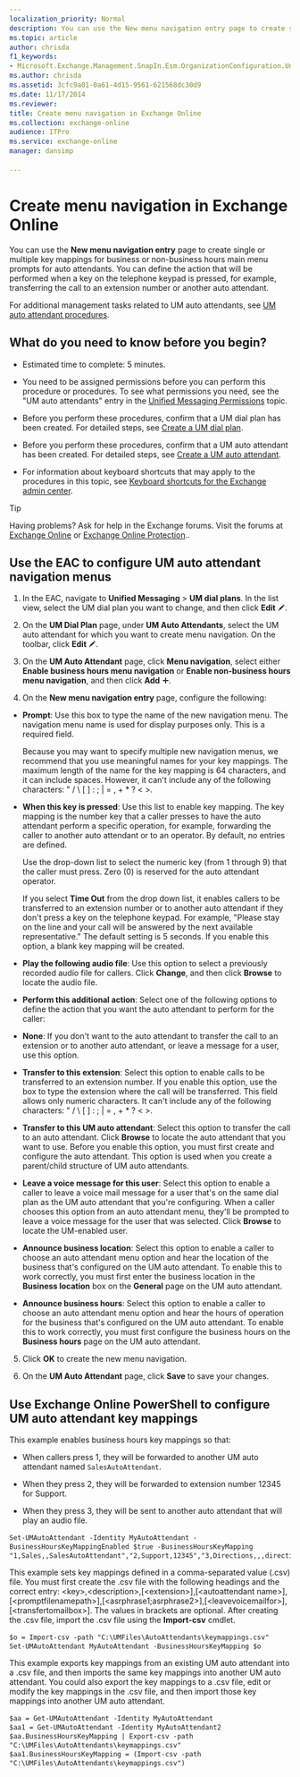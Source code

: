 ```yaml
---
localization_priority: Normal
description: You can use the New menu navigation entry page to create single or multiple key mappings for business or non-business hours main menu prompts for auto attendants. You can define the action that will be performed when a key on the telephone keypad is pressed, for example, transferring the call to an extension number or another auto attendant.
ms.topic: article
author: chrisda
f1_keywords:
- Microsoft.Exchange.Management.SnapIn.Esm.OrganizationConfiguration.UnifiedMessaging.AutoAttendantKeyMappingControl
ms.author: chrisda
ms.assetid: 3cfc9a01-0a61-4d15-9561-621568dc30d9
ms.date: 11/17/2014
ms.reviewer: 
title: Create menu navigation in Exchange Online
ms.collection: exchange-online
audience: ITPro
ms.service: exchange-online
manager: dansimp

---
```


# Create menu navigation in Exchange Online

You can use the **New menu navigation entry** page to create single or multiple key mappings for business or non-business hours main menu prompts for auto attendants. You can define the action that will be performed when a key on the telephone keypad is pressed, for example, transferring the call to an extension number or another auto attendant.

For additional management tasks related to UM auto attendants, see [UM auto attendant procedures](um-auto-attendant-procedures.md).

## What do you need to know before you begin?

- Estimated time to complete: 5 minutes.

- You need to be assigned permissions before you can perform this procedure or procedures. To see what permissions you need, see the "UM auto attendants" entry in the [Unified Messaging Permissions](https://technet.microsoft.com/library/d326c3bc-8f33-434a-bf02-a83cc26a5498.aspx) topic.

- Before you perform these procedures, confirm that a UM dial plan has been created. For detailed steps, see [Create a UM dial plan](../../voice-mail-unified-messaging/connect-voice-mail-system/create-um-dial-plan.md).

- Before you perform these procedures, confirm that a UM auto attendant has been created. For detailed steps, see [Create a UM auto attendant](create-a-um-auto-attendant.md).

- For information about keyboard shortcuts that may apply to the procedures in this topic, see [Keyboard shortcuts for the Exchange admin center](../../accessibility/keyboard-shortcuts-in-admin-center.md).

> [!TIP]
> Having problems? Ask for help in the Exchange forums. Visit the forums at [Exchange Online](https://go.microsoft.com/fwlink/p/?linkId=267542) or [Exchange Online Protection](https://go.microsoft.com/fwlink/p/?linkId=285351)..

## Use the EAC to configure UM auto attendant navigation menus

1. In the EAC, navigate to **Unified Messaging** \> **UM dial plans**. In the list view, select the UM dial plan you want to change, and then click **Edit** ![Edit icon](../../media/ITPro_EAC_EditIcon.gif).

2. On the **UM Dial Plan** page, under **UM Auto Attendants**, select the UM auto attendant for which you want to create menu navigation. On the toolbar, click **Edit** ![Edit icon](../../media/ITPro_EAC_EditIcon.gif).

3. On the **UM Auto Attendant** page, click **Menu navigation**, select either **Enable business hours menu navigation** or **Enable non-business hours menu navigation**, and then click **Add** ![Add Icon](../../media/ITPro_EAC_AddIcon.gif).

4. On the **New menu navigation entry** page, configure the following:

  - **Prompt**: Use this box to type the name of the new navigation menu. The navigation menu name is used for display purposes only. This is a required field.

    Because you may want to specify multiple new navigation menus, we recommend that you use meaningful names for your key mappings. The maximum length of the name for the key mapping is 64 characters, and it can include spaces. However, it can't include any of the following characters: " / \ [ ] : ; | = , + \* ? \< \>.

  - **When this key is pressed**: Use this list to enable key mapping. The key mapping is the number key that a caller presses to have the auto attendant perform a specific operation, for example, forwarding the caller to another auto attendant or to an operator. By default, no entries are defined.

    Use the drop-down list to select the numeric key (from 1 through 9) that the caller must press. Zero (0) is reserved for the auto attendant operator.

    If you select **Time Out** from the drop down list, it enables callers to be transferred to an extension number or to another auto attendant if they don't press a key on the telephone keypad. For example, "Please stay on the line and your call will be answered by the next available representative." The default setting is 5 seconds. If you enable this option, a blank key mapping will be created.

  - **Play the following audio file**: Use this option to select a previously recorded audio file for callers. Click **Change**, and then click **Browse** to locate the audio file.

  - **Perform this additional action**: Select one of the following options to define the action that you want the auto attendant to perform for the caller:

  - **None**: If you don't want to the auto attendant to transfer the call to an extension or to another auto attendant, or leave a message for a user, use this option.

  - **Transfer to this extension**: Select this option to enable calls to be transferred to an extension number. If you enable this option, use the box to type the extension where the call will be transferred. This field allows only numeric characters. It can't include any of the following characters: " / \ [ ] : ; | = , + \* ? \< \>.

  - **Transfer to this UM auto attendant**: Select this option to transfer the call to an auto attendant. Click **Browse** to locate the auto attendant that you want to use. Before you enable this option, you must first create and configure the auto attendant. This option is used when you create a parent/child structure of UM auto attendants.

  - **Leave a voice message for this user**: Select this option to enable a caller to leave a voice mail message for a user that's on the same dial plan as the UM auto attendant that you're configuring. When a caller chooses this option from an auto attendant menu, they'll be prompted to leave a voice message for the user that was selected. Click **Browse** to locate the UM-enabled user.

  - **Announce business location**: Select this option to enable a caller to choose an auto attendant menu option and hear the location of the business that's configured on the UM auto attendant. To enable this to work correctly, you must first enter the business location in the **Business location** box on the **General** page on the UM auto attendant.

  - **Announce business hours**: Select this option to enable a caller to choose an auto attendant menu option and hear the hours of operation for the business that's configured on the UM auto attendant. To enable this to work correctly, you must first configure the business hours on the **Business hours** page on the UM auto attendant.

5. Click **OK** to create the new menu navigation.

6. On the **UM Auto Attendant** page, click **Save** to save your changes.

## Use Exchange Online PowerShell to configure UM auto attendant key mappings

This example enables business hours key mappings so that:

- When callers press 1, they will be forwarded to another UM auto attendant named `SalesAutoAttendant`.

- When they press 2, they will be forwarded to extension number 12345 for Support.

- When they press 3, they will be sent to another auto attendant that will play an audio file.

```
Set-UMAutoAttendant -Identity MyAutoAttendant -BusinessHoursKeyMappingEnabled $true -BusinessHoursKeyMapping "1,Sales,,SalesAutoAttendant","2,Support,12345","3,Directions,,,directions.wav"
```

This example sets key mappings defined in a comma-separated value (.csv) file. You must first create the .csv file with the following headings and the correct entry: \<key\>,\<description\>,[\<extension\>],[\<autoattendant name\>],[\<promptfilenamepath\>],[\<asrphrase1;asrphrase2\>],[\<leavevoicemailfor\>],[\<transfertomailbox\>]. The values in brackets are optional. After creating the .csv file, import the .csv file using the **Import-csv** cmdlet.

```
$o = Import-csv -path "C:\UMFiles\AutoAttendants\keymappings.csv"
Set-UMAutoAttendant MyAutoAttendant -BusinessHoursKeyMapping $o
```

This example exports key mappings from an existing UM auto attendant into a .csv file, and then imports the same key mappings into another UM auto attendant. You could also export the key mappings to a .csv file, edit or modify the key mappings in the .csv file, and then import those key mappings into another UM auto attendant.

```
$aa = Get-UMAutoAttendant -Identity MyAutoAttendant
$aa1 = Get-UMAutoAttendant -Identity MyAutoAttendant2
$aa.BusinessHoursKeyMapping | Export-csv -path "C:\UMFiles\AutoAttendants\keymappings.csv"
$aa1.BusinessHoursKeyMapping = (Import-csv -path "C:\UMFiles\AutoAttendants\keymappings.csv")
```
